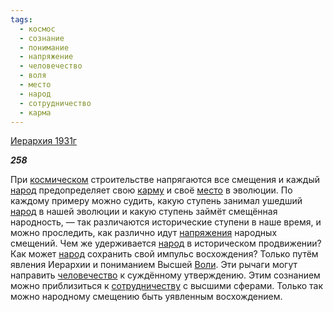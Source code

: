 ```yaml
---
tags:
  - космос
  - сознание
  - понимание
  - напряжение
  - человечество
  - воля
  - место
  - народ
  - сотрудничество
  - карма
---
```

[Иерархия 1931г](https://127.0.0.1:4002/agni/1931)

___258___

При [космическом](../../../tags/#космос) строительстве напрягаются все смещения и каждый [народ](../../../tags/#народ) предопределяет свою [карму](../../../tags/#карма) и своё [место](../../../tags/#место) в эволюции. По каждому примеру можно судить, какую ступень занимал ушедший [народ](../../../tags/#народ) в нашей эволюции и какую ступень займёт смещённая народность, — так различаются исторические ступени в наше время, и можно проследить, как различно идут [напряжения](../../../tags/#напряжение) народных смещений. Чем же удерживается [народ](../../../tags/#народ) в историческом продвижении? Как может [народ](../../../tags/#народ) сохранить свой импульс восхождения? Только путём явления Иерархии и пониманием Высшей [Воли](../../../tags/#воля). Эти рычаги могут направить [человечество](../../../tags/#человечество) к суждённому утверждению. Этим сознанием можно приблизиться к [сотрудничеству](../../../tags/#сотрудничество) с высшими сферами. Только так можно народному смещению быть уявленным восхождением.   

